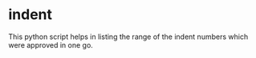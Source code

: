# indent
This python script helps in listing the range of the indent numbers which were approved in one go. 
